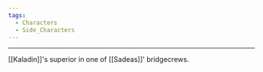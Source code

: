 ```yaml
---
tags:
  - Characters
  - Side_Characters
---
```


---
[[Kaladin]]'s superior in one of [[Sadeas]]' bridgecrews.